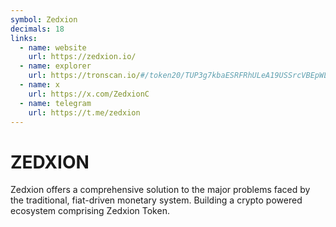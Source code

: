 ```yaml
---
symbol: Zedxion
decimals: 18
links:
  - name: website
    url: https://zedxion.io/
  - name: explorer
    url: https://tronscan.io/#/token20/TUP3g7kbaESRFRhULeA19USSrcVBEpWLVY
  - name: x
    url: https://x.com/ZedxionC
  - name: telegram
    url: https://t.me/zedxion
---
```


# ZEDXION

Zedxion offers a comprehensive solution to the major problems faced by the traditional, fiat-driven monetary system. Building a crypto powered ecosystem comprising Zedxion Token.
